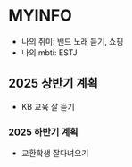 # MYINFO

- 나의 취미: 밴드 노래 듣기, 쇼핑
- 나의 mbti: ESTJ

## 2025 상반기 계획

- KB 교육 잘 듣기

### 2025 하반기 계획

- 교환학생 잘다녀오기
